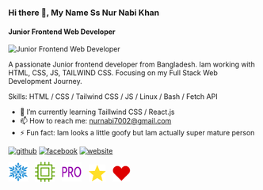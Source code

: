 ### Hi there 👋, My Name Ss Nur Nabi Khan
#### Junior Frontend Web Developer
![Junior Frontend Web Developer](https://scontent.fdac41-1.fna.fbcdn.net/v/t39.30808-6/505579627_122160774530472817_8066076670832620954_n.jpg?stp=dst-jpg_s960x960_tt6&_nc_cat=108&ccb=1-7&_nc_sid=cc71e4&_nc_eui2=AeGq-3_JjkY_igbzIMvkqTHu9k8Zb1ZEtoz2TxlvVkS2jINiPVOmgMXqkfsOe7xbtZj8NO9mj8TVkPDgmL0fZRrI&_nc_ohc=R-g7Y3oQJBIQ7kNvwF2uS_n&_nc_oc=AdkJChP62qxyWHTuXjtguUGtRa6SwmBWYGYuvrejgFtdnMzZnaxAofEDjJBaRhvpHdc&_nc_zt=23&_nc_ht=scontent.fdac41-1.fna&_nc_gid=ZfUaJKcyYy4Xw8SBZdEY5g&oh=00_AfP1h34XWqg70VCWetr78lbYZwtKv8eSkdn9x6dYgQrF4g&oe=684CA548)

A passionate Junior frontend developer from Bangladesh. Iam working with HTML, CSS, JS, TAILWIND CSS. Focusing on my Full Stack Web Development Journey.

Skills: HTML / CSS / Tailwind CSS / JS / Linux / Bash / Fetch API

- 🌱 I’m currently learning Taillwind CSS / React.js 
- 📫 How to reach me: nurnabi7002@gmail.com 
- ⚡ Fun fact: Iam looks a little goofy but Iam actually super mature person 


[<img src='https://cdn.jsdelivr.net/npm/simple-icons@3.0.1/icons/github.svg' alt='github' height='40'>](https://github.com/https://github.com/nurnabi7002)  [<img src='https://cdn.jsdelivr.net/npm/simple-icons@3.0.1/icons/facebook.svg' alt='facebook' height='40'>](https://www.facebook.com/https://www.facebook.com/nurnabikhan7002)  [<img src='https://cdn.jsdelivr.net/npm/simple-icons@3.0.1/icons/icloud.svg' alt='website' height='40'>](https://nrvortex.netlify.app/)  

<a href='https://archiveprogram.github.com/'><img src='https://raw.githubusercontent.com/acervenky/animated-github-badges/master/assets/acbadge.gif' width='40' height='40'></a> <a href='https://docs.github.com/en/developers'><img src='https://raw.githubusercontent.com/acervenky/animated-github-badges/master/assets/devbadge.gif' width='40' height='40'></a> <a href='https://github.com/pricing'><img src='https://raw.githubusercontent.com/acervenky/animated-github-badges/master/assets/pro.gif' width='40' height='40'></a> <a href='https://stars.github.com/'><img src='https://raw.githubusercontent.com/acervenky/animated-github-badges/master/assets/starbadge.gif' width='35' height='35'></a> <a href='https://docs.github.com/en/github/supporting-the-open-source-community-with-github-sponsors'><img src='https://raw.githubusercontent.com/acervenky/animated-github-badges/master/assets/sponsorbadge.gif' width='35' height='35'></a> 


